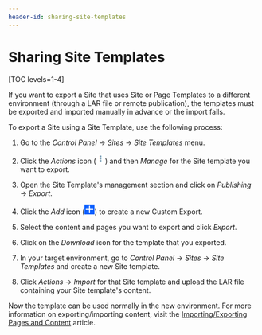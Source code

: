 ```yaml
---
header-id: sharing-site-templates
---
```


# Sharing Site Templates

[TOC levels=1-4]

If you want to export a Site that uses Site or Page Templates to a different
environment (through a LAR file or remote publication), the templates must be
exported and imported manually in advance or the import fails.

To export a Site using a Site Template, use the following process:

1.  Go to the *Control Panel* &rarr; *Sites* &rarr; *Site Templates* menu.

2.  Click the *Actions* icon (![Actions](../../../../images/icon-actions.png))
    and then *Manage* for the Site template you want to export.
 
3.  Open the Site Template's management section and click on *Publishing* 
    &rarr; *Export*.

4.  Click the *Add* icon (![Add](../../../../images/icon-add.png)) to create
    a new Custom Export.
 
5.  Select the content and pages you want to export and click *Export*.

6.  Click on the *Download* icon for the template that you exported.

7.  In your target environment, go to *Control Panel* &rarr; *Sites* &rarr; 
    *Site Templates* and create a new Site template.

8.  Click *Actions* &rarr; *Import* for that Site template and upload the LAR
    file containing your Site template's content.

Now the template can be used normally in the new environment. For more 
information on exporting/importing content, visit the [Importing/Exporting Pages and Content](/docs/7-2/user/-/knowledge_base/u/importing-exporting-pages-and-content) article.
